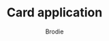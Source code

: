 ---
layout: post
title: Card application
author: Brodie
section: patron-services
categories: [patron-services, brodie]
audience: ''
keywords: ''
goals: ''
actions: ''
---